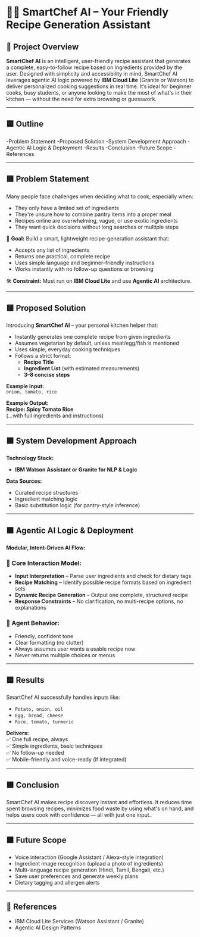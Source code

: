 # 🧑‍🍳 SmartChef AI – Your Friendly Recipe Generation Assistant

## 📌 Project Overview
**SmartChef AI** is an intelligent, user-friendly recipe assistant that generates a complete, easy-to-follow recipe based on ingredients provided by the user. Designed with simplicity and accessibility in mind, SmartChef AI leverages agentic AI logic powered by **IBM Cloud Lite** (Granite or Watson) to deliver personalized cooking suggestions in real time. It’s ideal for beginner cooks, busy students, or anyone looking to make the most of what's in their kitchen — without the need for extra browsing or guesswork.

---

## 🟦 Outline
-Problem Statement
-Proposed Solution
-System Development Approach
-Agentic AI Logic & Deployment
-Results
-Conclusion
-Future Scope
-References

---

## 🟥 Problem Statement

Many people face challenges when deciding what to cook, especially when:

- They only have a limited set of ingredients  
- They're unsure how to combine pantry items into a proper meal  
- Recipes online are overwhelming, vague, or use exotic ingredients  
- They want quick decisions without long searches or multiple steps  

🎯 **Goal:** Build a smart, lightweight recipe-generation assistant that:

- Accepts any list of ingredients  
- Returns one practical, complete recipe  
- Uses simple language and beginner-friendly instructions  
- Works instantly with no follow-up questions or browsing  

🛠️ **Constraint:** Must run on **IBM Cloud Lite** and use **Agentic AI** architecture.

---

## 🟨 Proposed Solution

Introducing **SmartChef AI** – your personal kitchen helper that:

- Instantly generates one complete recipe from given ingredients  
- Assumes vegetarian by default, unless meat/egg/fish is mentioned  
- Uses simple, everyday cooking techniques  
- Follows a strict format:
  - **Recipe Title**
  - **Ingredient List** (with estimated measurements)
  - **3–8 concise steps**

**Example Input:**  
`onion, tomato, rice`

**Example Output:**  
**Recipe: Spicy Tomato Rice**  
(…with full ingredients and instructions)

---

## 🟩 System Development Approach

**Technology Stack:**

- **IBM Watson Assistant or Granite for NLP & Logic**

**Data Sources:**

- Curated recipe structures  
- Ingredient matching logic  
- Basic substitution logic (for pantry-style inference)

---

## 🟧 Agentic AI Logic & Deployment

**Modular, Intent-Driven AI Flow:**

### 🧠 Core Interaction Model:
- **Input Interpretation** – Parse user ingredients and check for dietary tags  
- **Recipe Matching** – Identify possible recipe formats based on ingredient sets  
- **Dynamic Recipe Generation** – Output one complete, structured recipe  
- **Response Constraints** – No clarification, no multi-recipe options, no explanations  

### 🧩 Agent Behavior:
- Friendly, confident tone  
- Clear formatting (no clutter)  
- Always assumes user wants a usable recipe now  
- Never returns multiple choices or menus  

---

## 🟦 Results

SmartChef AI successfully handles inputs like:

- `Potato, onion, oil`  
- `Egg, bread, cheese`  
- `Rice, tomato, turmeric`  

**Delivers:**  
✅ One full recipe, always  
✅ Simple ingredients, basic techniques  
✅ No follow-up needed  
✅ Mobile-friendly and voice-ready (if integrated)

---

## 🟪 Conclusion

SmartChef AI makes recipe discovery instant and effortless. It reduces time spent browsing recipes, minimizes food waste by using what's on hand, and helps users cook with confidence — all with just one input.

---

## 🟫 Future Scope

- Voice interaction (Google Assistant / Alexa-style integration)  
- Ingredient image recognition (upload a photo of ingredients)  
- Multi-language recipe generation (Hindi, Tamil, Bengali, etc.)  
- Save user preferences and generate weekly plans  
- Dietary tagging and allergen alerts  

---

## 📘 References

- IBM Cloud Lite Services (Watson Assistant / Granite)  
- Agentic AI Design Patterns  
